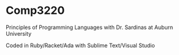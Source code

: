 # Comp3220

Principles of Programming Languages with Dr. Sardinas at Auburn University

Coded in Ruby/Racket/Ada with Sublime Text/Visual Studio
